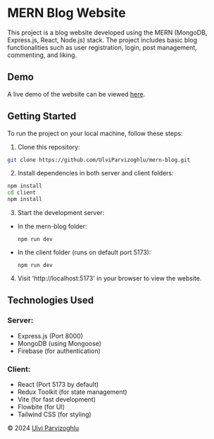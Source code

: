 # MERN Blog Website

This project is a blog website developed using the MERN (MongoDB, Express.js, React, Node.js) stack. The project includes basic blog functionalities such as user registration, login, post management, commenting, and liking.

## Demo

A live demo of the website can be viewed [here](https://mern-bloog.onrender.com/).

## Getting Started

To run the project on your local machine, follow these steps:

1. Clone this repository:
```bash
git clone https://github.com/UlviParvizoghlu/mern-blog.git
```

2. Install dependencies in both server and client folders:
```bash
npm install
cd client
npm install
```

3. Start the development server:
- In the mern-blog folder:
  ```
  npm run dev
  ```
- In the client folder (runs on default port 5173):
  ```
  npm run dev
  ```

4. Visit 'http://localhost:5173' in your browser to view the website.

## Technologies Used

### Server:
- Express.js (Port 8000)
- MongoDB (using Mongoose)
- Firebase (for authentication)

### Client:
- React (Port 5173 by default)
- Redux Toolkit (for state management)
- Vite (for fast development)
- Flowbite (for UI)
- Tailwind CSS (for styling)

© 2024 [Ulvi Parvizoghlu](https://github.com/UlviParvizoghlu)
